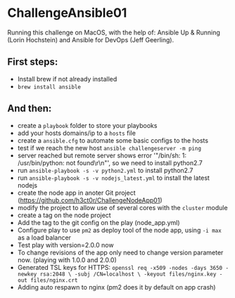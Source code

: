 # ChallengeAnsible01

Running this challenge on MacOS, with the help of: Ansible Up & Running (Lorin Hochstein) and Ansible for DevOps (Jeff Geerling).

## First steps:

- Install brew if not already installed
- `brew install ansible`

## And then:

- create a `playbook` folder to store your playbooks
- add your hosts domains/ip to a `hosts` file
- create a `ansible.cfg` to automate some basic configs to the hosts
- test if we reach the new host
	`ansible challengeserver -m ping`
- server reached but remote server shows error '"/bin/sh: 1: /usr/bin/python: not found\r\n"', so we need to install python2.7
- run `ansible-playbook -s -v python2.yml` to install python2.7
- run `ansible-playbook -s -v nodejs_latest.yml` to install the latest nodejs
- create the node app in anoter Git project (https://github.com/h3ct0r/ChallengeNodeApp01)
- modify the project to allow use of several cores with the `cluster` module
- create a tag on the node project
- Add the tag to the git config on the play (node_app.yml)
- Configure play to use `pm2` as deploy tool of the node app, using `-i max` as a load balancer
- Test play with version=2.0.0 now
- To change revisions of the app only need to change version parameter now. (playing with 1.0.0 and 2.0.0)
- Generated TSL keys for HTTPS:
	`openssl req -x509 -nodes -days 3650 -newkey rsa:2048 \
        -subj /CN=localhost \
        -keyout files/nginx.key -out files/nginx.crt`
- Adding auto respawn to nginx (pm2 does it by default on app crash)